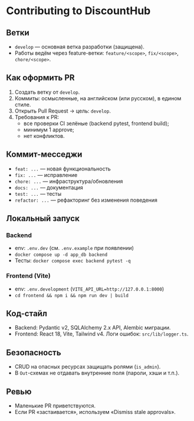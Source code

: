 # Contributing to DiscountHub

## Ветки
- `develop` — основная ветка разработки (защищена).
- Работы ведём через feature-ветки: `feature/<scope>`, `fix/<scope>`, `chore/<scope>`.

## Как оформить PR
1. Создать ветку от `develop`.
2. Коммиты: осмысленные, на английском (или русском), в едином стиле.
3. Открыть Pull Request → цель: `develop`.
4. Требования к PR:
   - все проверки CI зелёные (backend pytest, frontend build);
   - минимум 1 approve;
   - нет конфликтов.

## Коммит-месседжи
- `feat: ...` — новая функциональность
- `fix: ...` — исправление
- `chore: ...` — инфраструктура/обновления
- `docs: ...` — документация
- `test: ...` — тесты
- `refactor: ...` — рефакторинг без изменения поведения

## Локальный запуск
### Backend
- env: `.env.dev` (см. `.env.example` при появлении)
- `docker compose up -d app_db backend`
- Тесты: `docker compose exec backend pytest -q`

### Frontend (Vite)
- env: `.env.development` (`VITE_API_URL=http://127.0.0.1:8000`)
- `cd frontend && npm i && npm run dev | build`

## Код-стайл
- Backend: Pydantic v2, SQLAlchemy 2.x API, Alembic миграции.
- Frontend: React 18, Vite, Tailwind v4. Логи ошибок: `src/lib/logger.ts`.

## Безопасность
- CRUD на опасных ресурсах защищать ролями (`is_admin`).
- В `Out`-схемах не отдавать внутренние поля (пароли, хэши и т.п.).

## Ревью
- Маленькие PR приветствуются.
- Если PR «застаивается», используем «Dismiss stale approvals».

